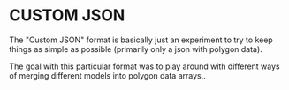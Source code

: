 # CUSTOM JSON

The "Custom JSON" format is basically just an experiment to 
try to keep things as simple as possible (primarily only a json with polygon data).

The goal with this particular format was to play around with different ways of merging different models into 
polygon data arrays..
